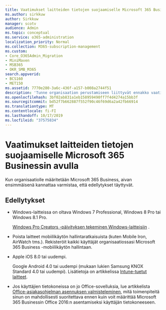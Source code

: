 ```yaml
---
title: Vaatimukset laitteiden tietojen suojaamiselle Microsoft 365 Businessin avulla
ms.author: sirkkuw
author: Sirkkuw
manager: scotv
audience: Admin
ms.topic: conceptual
ms.service: o365-administration
localization_priority: Normal
ms.collection: M365-subscription-management
ms.custom:
- Core_O365Admin_Migration
- MiniMaven
- MSB365
- OKR_SMB_M365
search.appverid:
- BCS160
- MET150
ms.assetid: 7770e280-3a6c-436f-a157-b008a2744f51
description: 'Tunne organisaation perustamiseen liittyvät ennakko vaatimukset Microsoft 365 Businessin avulla. '
ms.openlocfilehash: 3bf02ab831a1eb158959490ff7f4d4274a15bb3f
ms.sourcegitcommit: bd52f7b662887f552f90c46f69d6a2a42fb66914
ms.translationtype: MT
ms.contentlocale: fi-FI
ms.lasthandoff: 10/17/2019
ms.locfileid: "37575834"
---
```

# <a name="pre-requisites-for-protecting-data-on-devices-with-microsoft-365-business"></a>Vaatimukset laitteiden tietojen suojaamiselle Microsoft 365 Businessin avulla

Kun organisaatiolle määritetään Microsoft 365 Business, aivan ensimmäisenä kannattaa varmistaa, että edellytykset täyttyvät.
  
## <a name="pre-requisites"></a>Edellytykset

- Windows-laitteissa on oltava Windows 7 Professional, Windows 8 Pro tai Windows 8.1 Pro.
    
    [Windows Pro Creators -päivityksen tekeminen Windows-laitteisiin](upgrade-to-windows-pro-creators-update.md) .
    
- Poista laitteet mobiilikäytön hallintaratkaisuista (kuten Mobile Iron, AirWatch tms.). Rekisteröit kaikki käyttäjät organisaatiossasi Microsoft 365 Business -mobiilikäytön hallintaan.
    
- Apple iOS 8.0 tai uudempi.
    
    Google Android 4.0 tai uudempi (mukaan lukien Samsung KNOX Standard 4.0 tai uudempi). Lisätietoja on artikkelissa [Intune-tuetut laitteet](https://go.microsoft.com/fwlink/p/?linkid=852307).
    
- Jos käyttäjien tietokoneissa on jo Office-sovelluksia, lue artikkelista [Office-asiakasohjelman asennuksen valmisteleminen](prepare-for-office-client-deployment.md), mitä toimenpiteitä sinun on mahdollisesti suoritettava ennen kuin voit määrittää Microsoft 365 Businessin Office 2016:n asentamiseksi käyttäjän tietokoneeseen. 
    



